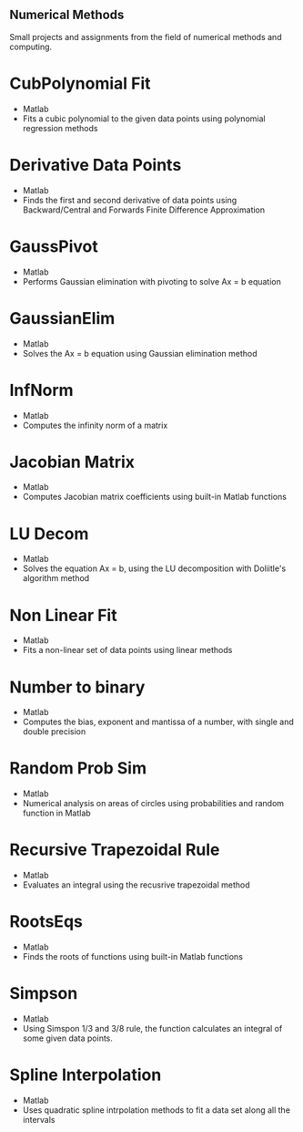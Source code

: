 ## Numerical Methods

 Small projects and assignments from the field of numerical methods and computing.

# CubPolynomial Fit 
- Matlab
- Fits a cubic polynomial to the given data points using polynomial regression methods

# Derivative Data Points
- Matlab
- Finds the first and second derivative of data points using Backward/Central and Forwards Finite Difference Approximation

# GaussPivot
- Matlab
- Performs Gaussian elimination with pivoting to solve Ax = b equation

# GaussianElim
- Matlab
- Solves the Ax = b equation using Gaussian elimination method

# InfNorm
- Matlab
- Computes the infinity norm of a matrix

# Jacobian Matrix
- Matlab
- Computes Jacobian matrix coefficients using built-in Matlab functions

# LU Decom
- Matlab
- Solves the equation Ax = b, using the LU decomposition with Doliitle's algorithm method

# Non Linear Fit
- Matlab
- Fits a non-linear set of data points using linear methods

# Number to binary
- Matlab
- Computes the bias, exponent and mantissa of a number, with single and double precision

# Random Prob Sim
- Matlab
- Numerical analysis on areas of circles using probabilities and random function in Matlab

# Recursive Trapezoidal Rule
- Matlab
- Evaluates an integral using the recusrive trapezoidal method

# RootsEqs
- Matlab
- Finds the roots of functions using built-in Matlab functions

# Simpson
- Matlab
- Using Simspon 1/3 and 3/8 rule, the function calculates an integral of some given data points.

# Spline Interpolation
- Matlab
- Uses quadratic spline intrpolation methods to fit a data set along all the intervals
